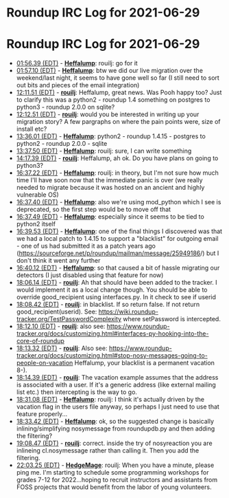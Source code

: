 # Roundup IRC Log for 2021-06-29 #
# Roundup IRC Log for 2021-06-29
* <a href="#01:56.39" id="01:56.39">01:56.39 (EDT)</a> - __[Heffalump](https://github.com/Heffalump)__: rouilj: go for it
* <a href="#01:57.10" id="01:57.10">01:57.10 (EDT)</a> - __[Heffalump](https://github.com/Heffalump)__: btw we did our live migration over the weekend/last night, it seems to have gone well so far (I still need to sort out bits and pieces of the email integration)
* <a href="#12:11.51" id="12:11.51">12:11.51 (EDT)</a> - __[rouilj](https://github.com/rouilj)__: Heffalump, great news. Was Pooh happy too? Just to clarify this was a python2 - roundup 1.4 something on postgres to python3 - roundup 2.0.0 on sqlite?
* <a href="#12:12.51" id="12:12.51">12:12.51 (EDT)</a> - __[rouilj](https://github.com/rouilj)__: would you be interested in writing up your migration story? A few pargraphs on where the pain points were, size of install etc?
* <a href="#13:36.01" id="13:36.01">13:36.01 (EDT)</a> - __[Heffalump](https://github.com/Heffalump)__: python2 - roundup 1.4.15 - postgres to python2 - roundup 2.0.0 - sqlite
* <a href="#13:37.50" id="13:37.50">13:37.50 (EDT)</a> - __[Heffalump](https://github.com/Heffalump)__: rouilj: sure, I can write something
* <a href="#14:17.39" id="14:17.39">14:17.39 (EDT)</a> - __[rouilj](https://github.com/rouilj)__: Heffalump, ah ok. Do you have plans on going to python3?
* <a href="#16:37.22" id="16:37.22">16:37.22 (EDT)</a> - __[Heffalump](https://github.com/Heffalump)__: rouilj: in theory, but I'm not sure how much time I'll have soon now that the immediate panic is over (we really needed to migrate because it was hosted on an ancient and highly vulnerable OS)
* <a href="#16:37.40" id="16:37.40">16:37.40 (EDT)</a> - __[Heffalump](https://github.com/Heffalump)__: also we're using mod_python which I see is deprecated, so the first step would be to move off that
* <a href="#16:37.49" id="16:37.49">16:37.49 (EDT)</a> - __[Heffalump](https://github.com/Heffalump)__: especially since it seems to be tied to python2 itself
* <a href="#16:39.53" id="16:39.53">16:39.53 (EDT)</a> - __[Heffalump](https://github.com/Heffalump)__: one of the final things I discovered was that we had a local patch to 1.4.15 to support a "blacklist" for outgoing email - one of us had submitted it as a patch years ago (<https://sourceforge.net/p/roundup/mailman/message/25949186>/) but I don't think it went any further
* <a href="#16:40.12" id="16:40.12">16:40.12 (EDT)</a> - __[Heffalump](https://github.com/Heffalump)__: so that caused a bit of hassle migrating our detectors (I just disabled using that feature for now)
* <a href="#18:06.14" id="18:06.14">18:06.14 (EDT)</a> - __[rouilj](https://github.com/rouilj)__: Ah that should have been added to the tracker. I would implement it as a local change though. You should be able to override good_recipient using interfaces.py. In it check to see if userid
* <a href="#18:08.42" id="18:08.42">18:08.42 (EDT)</a> - __[rouilj](https://github.com/rouilj)__: in blacklist. If so return false. If not return good_recipient(userid). See: <https://wiki.roundup-tracker.org/TestPasswordComplexity> where setPassword is intercepted.
* <a href="#18:12.10" id="18:12.10">18:12.10 (EDT)</a> - __[rouilj](https://github.com/rouilj)__: also see: <https://www.roundup-tracker.org/docs/customizing.html#interfaces-py-hooking-into-the-core-of-roundup>
* <a href="#18:13.32" id="18:13.32">18:13.32 (EDT)</a> - __[rouilj](https://github.com/rouilj)__: Also see: <https://www.roundup-tracker.org/docs/customizing.html#stop-nosy-messages-going-to-people-on-vacation>  Heffalump, your blacklist is a permanent vacation 8-).
* <a href="#18:14.39" id="18:14.39">18:14.39 (EDT)</a> - __[rouilj](https://github.com/rouilj)__: The vacation example assumes that the address is associated with a user. If it's a generic address (like external mailing list etc.) then intercepting is the way to go.
* <a href="#18:31.08" id="18:31.08">18:31.08 (EDT)</a> - __[Heffalump](https://github.com/Heffalump)__: rouilj: I think it's actually driven by the vacation flag in the users file anyway, so perhaps I just need to use that feature properly...
* <a href="#18:33.42" id="18:33.42">18:33.42 (EDT)</a> - __[Heffalump](https://github.com/Heffalump)__: ok, so the suggested change is basically inlining/simplifying nosymessage from roundupdb.py and then adding the filtering?
* <a href="#19:08.47" id="19:08.47">19:08.47 (EDT)</a> - __[rouilj](https://github.com/rouilj)__: correct. inside the try of nosyreaction you are inlineing cl.nosymessage rather than calling it. Then you add the filtering.
* <a href="#22:03.25" id="22:03.25">22:03.25 (EDT)</a> - __[HedgeMage](https://github.com/HedgeMage)__: rouilj: When you have a minute, please ping me.  I'm starting to schedule some programming workshops for grades 7-12 for 2022...hoping to recruit instructors and assistants from FOSS projects that would benefit from the labor of young volunteers.
